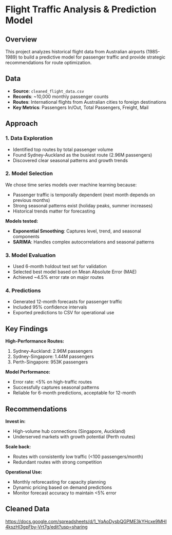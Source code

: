 # Flight Traffic Analysis & Prediction Model

## Overview
This project analyzes historical flight data from Australian airports (1985-1989) to build a predictive model for passenger traffic and provide strategic recommendations for route optimization.

## Data
- **Source**: `cleaned_flight_data.csv` 
- **Records**: ~10,000 monthly passenger counts
- **Routes**: International flights from Australian cities to foreign destinations
- **Key Metrics**: Passengers In/Out, Total Passengers, Freight, Mail

## Approach

### 1. Data Exploration
- Identified top routes by total passenger volume
- Found Sydney-Auckland as the busiest route (2.96M passengers)
- Discovered clear seasonal patterns and growth trends

### 2. Model Selection
We chose time series models over machine learning because:
- Passenger traffic is temporally dependent (next month depends on previous months)
- Strong seasonal patterns exist (holiday peaks, summer increases)
- Historical trends matter for forecasting

**Models tested:**
- **Exponential Smoothing**: Captures level, trend, and seasonal components
- **SARIMA**: Handles complex autocorrelations and seasonal patterns

### 3. Model Evaluation
- Used 6-month holdout test set for validation
- Selected best model based on Mean Absolute Error (MAE)
- Achieved ~4.5% error rate on major routes

### 4. Predictions
- Generated 12-month forecasts for passenger traffic
- Included 95% confidence intervals
- Exported predictions to CSV for operational use

## Key Findings

**High-Performance Routes:**
1. Sydney-Auckland: 2.96M passengers
2. Sydney-Singapore: 1.44M passengers  
3. Perth-Singapore: 953K passengers

**Model Performance:**
- Error rate: <5% on high-traffic routes
- Successfully captures seasonal patterns
- Reliable for 6-month predictions, acceptable for 12-month

## Recommendations

**Invest in:**
- High-volume hub connections (Singapore, Auckland)
- Underserved markets with growth potential (Perth routes)

**Scale back:**
- Routes with consistently low traffic (<100 passengers/month)
- Redundant routes with strong competition

**Operational Use:**
- Monthly reforecasting for capacity planning
- Dynamic pricing based on demand predictions
- Monitor forecast accuracy to maintain <5% error

## Cleaned Data
https://docs.google.com/spreadsheets/d/1_YqAoDysbQGPME3kYHcxe9MHI4kszHl3gpFby-Vrt7g/edit?usp=sharing
